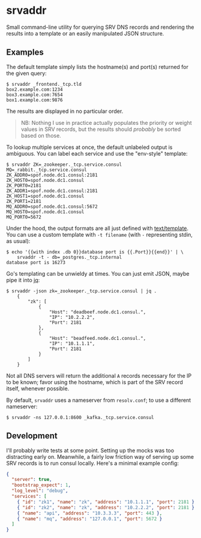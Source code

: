 # srvaddr

Small command-line utility for querying SRV DNS records and rendering the results into a template
or an easily manipulated JSON structure.

## Examples

The default template simply lists the hostname(s) and port(s) returned for the given query:

    $ srvaddr _frontend._tcp.tld
    box2.example.com:1234
    box3.example.com:7654
    box1.example.com:9876

The results are displayed in no particular order.

> NB: Nothing I use in practice actually populates the priority or weight values in SRV
> records, but the results should _probably_ be sorted based on those.

To lookup multiple services at once, the default unlabeled output is ambiguous. You can label
each service and use the "env-style" template:

    $ srvaddr ZK=_zookeeper._tcp.service.consul MQ=_rabbit._tcp.service.consul
    ZK_ADDR0=spof.node.dc1.consul:2181
    ZK_HOST0=spof.node.dc1.consul
    ZK_PORT0=2181
    ZK_ADDR1=spof.node.dc1.consul:2181
    ZK_HOST1=spof.node.dc1.consul
    ZK_PORT1=2181
    MQ_ADDR0=spof.node.dc1.consul:5672
    MQ_HOST0=spof.node.dc1.consul
    MQ_PORT0=5672

Under the hood, the output formats are all just defined with [text/template][]. You can use
a custom template with `-t filename` (with `-` representing stdin, as usual):

    $ echo '{{with index .db 0}}database port is {{.Port}}{{end}}' | \
        srvaddr -t - db=_postgres._tcp.internal
    database port is 16273

Go's templating can be unwieldy at times. You can just emit JSON, maybe pipe it into [jq][]:

    $ srvaddr -json zk=_zookeeper._tcp.service.consul | jq .
		{
			"zk": [
				{
					"Host": "deadbeef.node.dc1.consul.",
					"IP": "10.2.2.2",
					"Port": 2181
				},
				{
					"Host": "beadfeed.node.dc1.consul.",
					"IP": "10.1.1.1",
					"Port": 2181
				}
			]
		}

Not all DNS servers will return the additional `A` records necessary for the IP
to be known; favor using the hostname, which is part of the SRV record itself,
whenever possible.

By default, `srvaddr` uses a nameserver from `resolv.conf`; to use a different nameserver:

    $ srvaddr -ns 127.0.0.1:8600 _kafka._tcp.service.consul

## Development

I'll probably write tests at some point. Setting up the mocks was too distracting early on.
Meanwhile, a fairly low friction way of serving up some SRV records is to run consul locally.
Here's a minimal example config:

~~~json
{
  "server": true,
  "bootstrap_expect": 1,
  "log_level": "debug",
  "services": [
    { "id": "zk1", "name": "zk", "address": "10.1.1.1", "port": 2181 },
    { "id": "zk2", "name": "zk", "address": "10.2.2.2", "port": 2181 },
    { "name": "api", "address": "10.3.3.3", "port": 443 },
    { "name": "mq", "address": "127.0.0.1", "port": 5672 }
  ]
}
~~~

[text/template]: https://godoc.org/pkg/text/template
[jq]: https://stedolan.github.io/jq/
